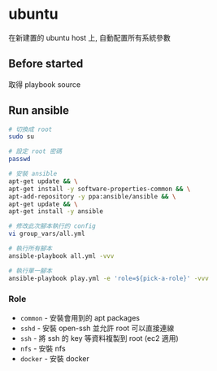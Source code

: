 # ubuntu

在新建置的 ubuntu host 上, 自動配置所有系統參數 

## Before started

取得 playbook source

## Run ansible

```sh
# 切換成 root
sudo su

# 設定 root 密碼 
passwd

# 安裝 ansible
apt-get update && \
apt-get install -y software-properties-common && \
apt-add-repository -y ppa:ansible/ansible && \
apt-get update && \
apt-get install -y ansible

# 修改此次腳本執行的 config
vi group_vars/all.yml

# 執行所有腳本
ansible-playbook all.yml -vvv

# 執行單一腳本
ansible-playbook play.yml -e 'role=${pick-a-role}' -vvv
```

### Role

- `common` - 安裝會用到的 apt packages
- `sshd` - 安裝 open-ssh 並允許 root 可以直接連線
- `ssh` - 將 ssh 的 key 等資料複製到 root (ec2 適用)
- `nfs` - 安裝 nfs
- `docker` - 安裝 docker
